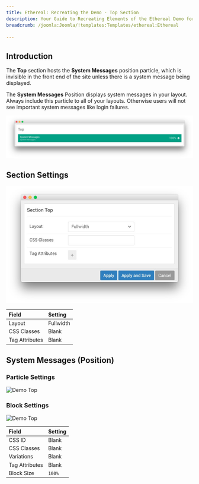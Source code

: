```yaml
---
title: Ethereal: Recreating the Demo - Top Section
description: Your Guide to Recreating Elements of the Ethereal Demo for Joomla
breadcrumb: /joomla:Joomla/!templates:Templates/ethereal:Ethereal

---
```


## Introduction

The **Top** section hosts the **System Messages** position particle, which is invisible in the front end of the site unless there is a system message being displayed.

The **System Messages** Position displays system messages in your layout. Always include this particle to all of your layouts. Otherwise users will not see important system messages like login failures.

![](assets/home_top.jpeg)

## Section Settings

![](assets/demo_top_settings.jpeg)

| Field          | Setting   |
| :-----         | :-----    |
| Layout         | Fullwidth |
| CSS Classes    | Blank     |
| Tag Attributes | Blank     |

## System Messages (Position)

### Particle Settings

![Demo Top](demo_top_1.jpeg)

### Block Settings

![Demo Top](demo_top_2.jpeg)

| Field          | Setting |
| :-----         | :-----  |
| CSS ID         | Blank   |
| CSS Classes    | Blank   |
| Variations     | Blank   |
| Tag Attributes | Blank   |
| Block Size     | `100%`  |
